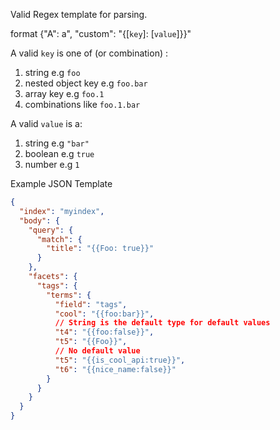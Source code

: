 Valid Regex template for parsing.

format
{"A": a", "custom": "{[`key`]: [`value`]}}"

A valid `key` is one of (or combination) :

1. string e.g `foo`
2. nested object key e.g `foo.bar`
3. array key e.g `foo.1`
4. combinations like `foo.1.bar`

A valid `value` is a:

1. string e.g `"bar"`
2. boolean e.g `true`
3. number e.g `1`

Example JSON Template

```json
{
  "index": "myindex",
  "body": {
    "query": {
      "match": {
        "title": "{{Foo: true}}"
      }
    },
    "facets": {
      "tags": {
        "terms": {
          "field": "tags",
          "cool": "{{foo:bar}}",
          // String is the default type for default values
          "t4": "{{foo:false}}",
          "t5": "{{Foo}}",
          // No default value
          "t5": "{{is_cool_api:true}}",
          "t6": "{{nice_name:false}}"
        }
      }
    }
  }
}
```
